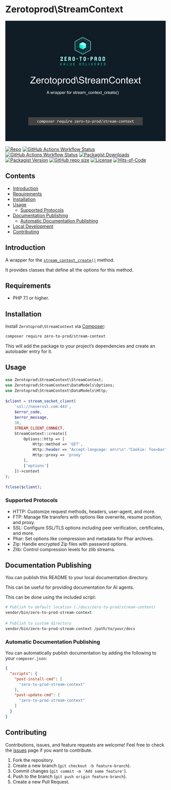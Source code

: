 # Zerotoprod\StreamContext

![](./art/logo.png)

[![Repo](https://img.shields.io/badge/github-gray?logo=github)](https://github.com/zero-to-prod/stream-context)
[![GitHub Actions Workflow Status](https://img.shields.io/github/actions/workflow/status/zero-to-prod/stream-context/test.yml?label=test)](https://github.com/zero-to-prod/stream-context/actions)
[![GitHub Actions Workflow Status](https://img.shields.io/github/actions/workflow/status/zero-to-prod/stream-context/backwards_compatibility.yml?label=backwards_compatibility)](https://github.com/zero-to-prod/stream-context/actions)
[![Packagist Downloads](https://img.shields.io/packagist/dt/zero-to-prod/stream-context?color=blue)](https://packagist.org/packages/zero-to-prod/stream-context/stats)
[![Packagist Version](https://img.shields.io/packagist/v/zero-to-prod/stream-context?color=f28d1a)](https://packagist.org/packages/zero-to-prod/stream-context)
[![GitHub repo size](https://img.shields.io/github/repo-size/zero-to-prod/stream-context)](https://github.com/zero-to-prod/stream-context)
[![License](https://img.shields.io/packagist/l/zero-to-prod/stream-context?color=red)](https://github.com/zero-to-prod/stream-context/blob/main/LICENSE.md)
[![Hits-of-Code](https://hitsofcode.com/github/zero-to-prod/stream-context?branch=main)](https://hitsofcode.com/github/zero-to-prod/stream-context/view?branch=main)

## Contents

- [Introduction](#introduction)
- [Requirements](#requirements)
- [Installation](#installation)
- [Usage](#usage)
    - [Supported Protocols](#supported-protocols)
- [Documentation Publishing](#documentation-publishing)
    - [Automatic Documentation Publishing](#automatic-documentation-publishing)
- [Local Development](./LOCAL_DEVELOPMENT.md)
- [Contributing](#contributing)

## Introduction

A wrapper for the [`stream_context_create()`](https://www.php.net/manual/en/function.stream-context-create.php) method.

It provides classes that define all the options for this method.

## Requirements

- PHP 7.1 or higher.

## Installation

Install `Zerotoprod\StreamContext` via [Composer](https://getcomposer.org/):

```bash
composer require zero-to-prod/stream-context
```

This will add the package to your project’s dependencies and create an autoloader entry for it.

## Usage

```php
use Zerotoprod\StreamContext\StreamContext;
use Zerotoprod\StreamContext\DataModels\Options;
use Zerotoprod\StreamContext\DataModels\Http;

$client = stream_socket_client(
    'ssl://neverssl.com:443',
    $error_code,
    $error_message,
    30,
    STREAM_CLIENT_CONNECT,
    StreamContext::create([
        Options::http => [
            Http::method => 'GET',
            Http::header => "Accept-language: en\r\n"."Cookie: foo=bar",
            Http::proxy => 'proxy'
        ],
        ['options']
    ])->context
);

fclose($client);
```

### Supported Protocols

- HTTP: Customize request methods, headers, user-agent, and more.
- FTP: Manage file transfers with options like overwrite, resume position, and proxy.
- SSL: Configure SSL/TLS options including peer verification, certificates, and more.
- Phar: Set options like compression and metadata for Phar archives.
- Zip: Handle encrypted Zip files with password options.
- Zlib: Control compression levels for zlib streams.

## Documentation Publishing

You can publish this README to your local documentation directory.

This can be useful for providing documentation for AI agents.

This can be done using the included script:

```bash
# Publish to default location (./docs/zero-to-prod/stream-context)
vendor/bin/zero-to-prod-stream-context

# Publish to custom directory
vendor/bin/zero-to-prod-stream-context /path/to/your/docs
```

### Automatic Documentation Publishing

You can automatically publish documentation by adding the following to your `composer.json`:

```json
{
  "scripts": {
    "post-install-cmd": [
      "zero-to-prod-stream-context"
    ],
    "post-update-cmd": [
      "zero-to-prod-stream-context"
    ]
  }
}
```

## Contributing

Contributions, issues, and feature requests are welcome!
Feel free to check the [issues](https://github.com/zero-to-prod/stream-context/issues) page if you want to contribute.

1. Fork the repository.
2. Create a new branch (`git checkout -b feature-branch`).
3. Commit changes (`git commit -m 'Add some feature'`).
4. Push to the branch (`git push origin feature-branch`).
5. Create a new Pull Request.
